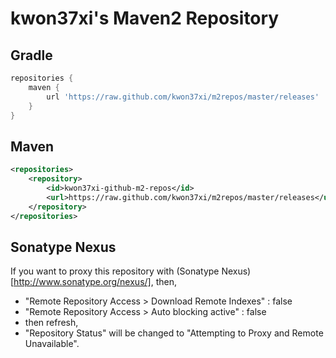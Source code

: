 # kwon37xi's Maven2 Repository

## Gradle
```groovy
repositories {
    maven {
        url 'https://raw.github.com/kwon37xi/m2repos/master/releases'
    }
}
```
## Maven
```xml
<repositories>
    <repository>
        <id>kwon37xi-github-m2-repos</id>
        <url>https://raw.github.com/kwon37xi/m2repos/master/releases</url>
    </repository>
</repositories>
```

## Sonatype Nexus
If you want to proxy this repository with (Sonatype Nexus)[http://www.sonatype.org/nexus/], then,

* "Remote Repository Access > Download Remote Indexes" : false
* "Remote Repository Access > Auto blocking active" : false
* then refresh,
* "Repository Status" will be changed to "Attempting to Proxy and Remote Unavailable".
